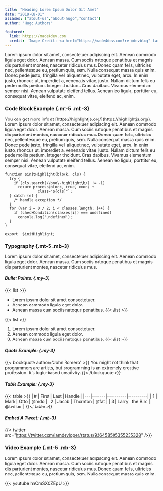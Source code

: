 ```yaml
---
title: "Heading Lorem Ipsum Dolor Sit Amet"
date: "2019-08-01"
aliases: ["about-us","about-hugo","contact"]
author: "Hugo Authors"

featured:
  link: https://made4dev.com
  credit: 'Image Credit: <a href="https://made4dev.com?ref=devblog" target="_blank">made4dev.com (Premium Programming T-shirts)</a>'
---
```


Lorem ipsum dolor sit amet, consectetuer adipiscing elit. Aenean commodo ligula eget dolor. Aenean massa. Cum sociis natoque penatibus et magnis dis parturient montes, nascetur ridiculus mus. Donec quam felis, ultricies nec, pellentesque eu, pretium quis, sem. Nulla consequat massa quis enim. Donec pede justo, fringilla vel, aliquet nec, vulputate eget, arcu. In enim justo, rhoncus ut, imperdiet a, venenatis vitae, justo. Nullam dictum felis eu pede mollis pretium. Integer tincidunt. Cras dapibus. Vivamus elementum semper nisi. Aenean vulputate eleifend tellus. Aenean leo ligula, porttitor eu, consequat vitae, eleifend ac, enim.

### Code Block Example {.mt-5 .mb-3}

You can get more info at [https://highlightjs.org/](https://highlightjs.org/). Lorem ipsum dolor sit amet, consectetuer adipiscing elit. Aenean commodo ligula eget dolor. Aenean massa. Cum sociis natoque penatibus et magnis dis parturient montes, nascetur ridiculus mus. Donec quam felis, ultricies nec, pellentesque eu, pretium quis, sem. Nulla consequat massa quis enim. Donec pede justo, fringilla vel, aliquet nec, vulputate eget, arcu. In enim justo, rhoncus ut, imperdiet a, venenatis vitae, justo. Nullam dictum felis eu pede mollis pretium. Integer tincidunt. Cras dapibus. Vivamus elementum semper nisi. Aenean vulputate eleifend tellus. Aenean leo ligula, porttitor eu, consequat vitae, eleifend ac, enim.

```
function $initHighlight(block, cls) {
  try {
    if (cls.search(/\bno\-highlight\b/) != -1)
      return process(block, true, 0x0F) +
             ` class="${cls}"`;
  } catch (e) {
    /* handle exception */
  }
  for (var i = 0 / 2; i < classes.length; i++) {
    if (checkCondition(classes[i]) === undefined)
      console.log('undefined');
  }
}

export  $initHighlight;
```

### Typography {.mt-5 .mb-3}

Lorem ipsum dolor sit amet, consectetuer adipiscing elit. Aenean commodo ligula eget dolor. Aenean massa. Cum sociis natoque penatibus et magnis dis parturient montes, nascetur ridiculus mus.

##### Bullet Points: {.my-3}

{{< list >}}
- Lorem ipsum dolor sit amet consectetuer.
- Aenean commodo ligula eget dolor.
- Aenean massa cum sociis natoque penatibus.
{{< /list >}}

{{< list >}}
1. Lorem ipsum dolor sit amet consectetuer.
2. Aenean commodo ligula eget dolor.
3. Aenean massa cum sociis natoque penatibus.
{{< /list >}}

##### Quote Example: {.my-3}

{{< blockquote author="John Romero" >}}
  You might not think that programmers are artists, but programming is an extremely creative profession. It's logic-based creativity.
{{< /blockquote >}}

##### Table Example: {.my-3}

{{< table >}}
| # | First | Last     | Handle   |
|---|-------|----------|----------|
| 1 | Mark  | Otto     | @mdo     |
| 2 | Jacob | Thornton | @fat     |
| 3 | Larry | the Bird | @twitter |
{{</ table >}}

##### Embed A Tweet: {.mb-3}

{{< twitter src="https://twitter.com/iamdevloper/status/926458505355235328" />}}

### Video Example {.mt-5 .mb-3}

Lorem ipsum dolor sit amet, consectetuer adipiscing elit. Aenean commodo ligula eget dolor. Aenean massa. Cum sociis natoque penatibus et magnis dis parturient montes, nascetur ridiculus mus. Donec quam felis, ultricies nec, pellentesque eu, pretium quis, sem. Nulla consequat massa quis enim.

{{< youtube hnCmSXCZEpU >}}
